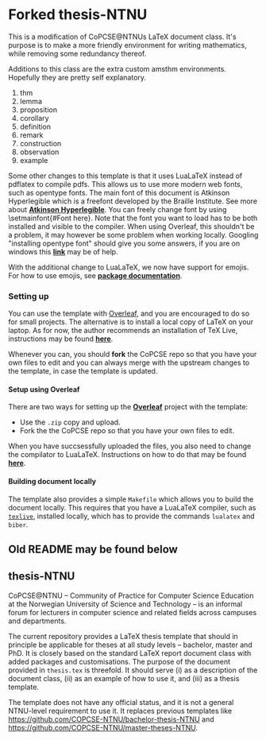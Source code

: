 # Forked thesis-NTNU

This is a modification of CoPCSE@NTNUs LaTeX document class. It's purpose is to make a more friendly environment for writing mathematics, while removing some redundancy thereof.

Additions to this class are the extra custom amsthm environments. Hopefully they are pretty self explanatory.

1. thm
2. lemma
3. proposition
4. corollary
5. definition
6. remark
7. construction
8. observation
9. example

Some other changes to this template is that it uses LuaLaTeX instead of pdflatex to compile pdfs. This allows us to use more modern web fonts, such as opentype fonts. The main font of this document is Atkinson Hyperlegible which is a freefont developed by the Braille Institute. See more about [**Atkinson Hyperlegible**](https://brailleinstitute.org/freefont). You can freely change font by using \setmainfont{#Font here}. Note that the font you want to load has to be both installed and visible to the compiler. When using Overleaf, this shouldn't be a problem, it may however be some problem when working locally. Googling "installing opentype font" should give you some answers, if you are on windows this [**link**](https://www.lifewire.com/installing-truetype-or-opentype-fonts-in-windows-1074134) may be of help.

With the additional change to LuaLaTeX, we now have support for emojis. For how to use emojis, see [**package documentation**](https://texdoc.org/serve/emoji/0).

### Setting up

You can use the template with [Overleaf](http://overleaf.com), and you are encouraged to do so for small projects. The alternative is to install a local copy of LaTeX on your laptop. As for now, the author recommends an installation of TeX Live, instructions may be found [**here**](https://www.tug.org/texlive/quickinstall.html).

Whenever you can, you should **fork** the CoPCSE repo so that you have your own files to edit and you can always merge with the upstream changes to the template, in case the template is updated. 

#### Setup using Overleaf

There are two ways for setting up the [**Overleaf**](http://overleaf.com) project with the template:

* Use the `.zip` copy and upload.
* Fork the the CoPCSE repo so that you have your own files to edit.

When you have succsessfully uploaded the files, you also need to change the compilator to LuaLaTeX. Instructions on how to do that may be found [**here**](https://www.overleaf.com/learn/how-to/Changing_compiler).

#### Building document locally

The template also provides a simple `Makefile` which allows you to build the document locally. This requires that you have a LuaLaTeX compiler, such as [`texlive`](https://www.tug.org/texlive/), installed locally, which has to provide the commands `lualatex` and `biber`.



Old README may be found below
---

## thesis-NTNU

CoPCSE@NTNU – Community of Practice for Computer Science Education at the Norwegian University of Science and Technology – is an informal forum for lecturers in computer science and related fields across campuses and departments.

The current repository provides a LaTeX thesis template that should in principle be applicable for theses at all study levels – bachelor, master and PhD. It is closely based on the standard LaTeX report document class with added packages and customisations. The purpose of the document provided in `thesis.tex` is threefold. It should serve (i) as a description of the document class, (ii) as an example of how to use it, and (iii) as a thesis template.

The template does not have any official status, and it is not a general NTNU-level requirement to use it. It replaces previous templates like https://github.com/COPCSE-NTNU/bachelor-thesis-NTNU and https://github.com/COPCSE-NTNU/master-theses-NTNU.
